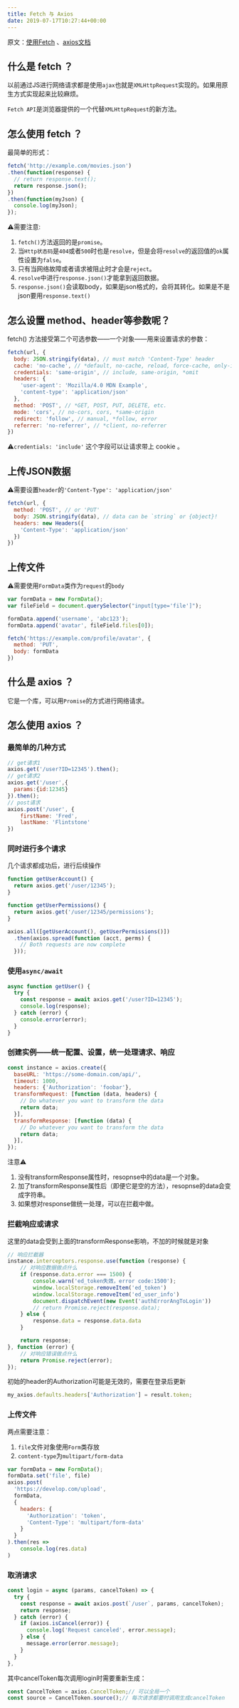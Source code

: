 ```yaml
---
title: Fetch 与 Axios
date: 2019-07-17T10:27:44+00:00
---
```

原文：[使用Fetch][1] 、[axios文档][2]
## 什么是 fetch ？

以前通过JS进行网络请求都是使用`ajax`也就是`XMLHttpRequest`实现的。如果用原生方式实现起来比较麻烦。

`Fetch API`是浏览器提供的一个代替`XMLHttpRequest`的新方法。
## 怎么使用 fetch ？

最简单的形式：

```js
fetch('http://example.com/movies.json')
.then(function(response) {
  // return response.text();
  return response.json();
})
.then(function(myJson) {
  console.log(myJson);
});
```
⚠️需要注意:
1. `fetch()`方法返回的是`promise`。
2. 当`Http状态码`是`404`或者`500`时也是`resolve`，但是会将`resolve`的返回值的`ok`属性设置为`false`。
3. 只有当网络故障或者请求被阻止时才会是`reject`。
4. `resolve`中进行`response.json()`才能拿到返回数据。
5. `response.json()`会读取body，如果是json格式的，会将其转化。如果是不是json要用`response.text()`
## 怎么设置 method、header等参数呢？

fetch() 方法接受第二个可选参数——一个对象——用来设置请求的参数：

```js
fetch(url, {
  body: JSON.stringify(data), // must match 'Content-Type' header
  cache: 'no-cache', // *default, no-cache, reload, force-cache, only-if-cached
  credentials: 'same-origin', // include, same-origin, *omit
  headers: {
    'user-agent': 'Mozilla/4.0 MDN Example',
    'content-type': 'application/json'
  },
  method: 'POST', // *GET, POST, PUT, DELETE, etc.
  mode: 'cors', // no-cors, cors, *same-origin
  redirect: 'follow', // manual, *follow, error
  referrer: 'no-referrer', // *client, no-referrer
})
```
⚠️`credentials: 'include'` 这个字段可以让请求带上 cookie 。
## 上传JSON数据

⚠️需要设置`header`的`'Content-Type': 'application/json'`

```js
fetch(url, {
  method: 'POST', // or 'PUT'
  body: JSON.stringify(data), // data can be `string` or {object}!
  headers: new Headers({
    'Content-Type': 'application/json'
  })
})
```

## 上传文件

⚠️需要使用`FormData`类作为`request`的`body`

```js
var formData = new FormData();
var fileField = document.querySelector("input[type='file']");

formData.append('username', 'abc123');
formData.append('avatar', fileField.files[0]);

fetch('https://example.com/profile/avatar', {
  method: 'PUT',
  body: formData
})
```

## 什么是 axios ？

它是一个库，可以用`Promise`的方式进行网络请求。

## 怎么使用 axios ？

### 最简单的几种方式

```js
// get请求1
axios.get('/user?ID=12345').then();
// get请求2
axios.get('/user',{
  params:{id:12345}
}).then();
// post请求
axios.post('/user', {
    firstName: 'Fred',
    lastName: 'Flintstone'
})
```

### 同时进行多个请求

几个请求都成功后，进行后续操作

```js
function getUserAccount() {
  return axios.get('/user/12345');
}

function getUserPermissions() {
  return axios.get('/user/12345/permissions');
}

axios.all([getUserAccount(), getUserPermissions()])
  .then(axios.spread(function (acct, perms) {
    // Both requests are now complete
  }));
```

### 使用`async/await`

```js
async function getUser() {
  try {
    const response = await axios.get('/user?ID=12345');
    console.log(response);
  } catch (error) {
    console.error(error);
  }
}
```

### 创建实例——统一配置、设置，统一处理请求、响应

```js
const instance = axios.create({
  baseURL: 'https://some-domain.com/api/',
  timeout: 1000,
  headers: {'Authorization': 'foobar'},
  transformRequest: [function (data, headers) {
    // Do whatever you want to transform the data
    return data;
  }],
  transformResponse: [function (data) {
    // Do whatever you want to transform the data
    return data;
  }],
});
```
注意⚠️

1. 没有transformResponse属性时，resopnse中的data是一个对象。
2. 加了transformResponse属性后（即便它是空的方法），resopnse的data会变成字符串。
3. 如果想对response做统一处理，可以在拦截中做。

### 拦截响应或请求

这里的data会受到上面的transformResponse影响，不加的时候就是对象

```js
// 响应拦截器
instance.interceptors.response.use(function (response) {
    // 对响应数据做点什么
    if (response.data.error === 1500) {
        console.warn('ed_token失效，error code:1500');
        window.localStorage.removeItem('ed_token')
        window.localStorage.removeItem('ed_user_info')
        document.dispatchEvent(new Event('authErrorAngToLogin'))
        // return Promise.reject(response.data);
    } else {
        response.data = response.data.data
    }

    return response;
}, function (error) {
    // 对响应错误做点什么
    return Promise.reject(error);
});
```

初始的header的Authorization可能是无效的，需要在登录后更新

```js
my_axios.defaults.headers['Authorization'] = result.token;
```

### 上传文件

两点需要注意：
1. `file`文件对象使用`Form`类存放
2. `content-type`为`multipart/form-data`

```js
var formData = new FormData();
formData.set('file', file)
axios.post(
  'https://develop.com/upload',
  formData,
  {
    headers: {
      'Authorization': 'token',
      'Content-Type': 'multipart/form-data'
    }
  }
).then(res =>
    console.log(res.data)
)
```

### 取消请求

```js
const login = async (params, cancelToken) => {
  try {
    const response = await axios.post(`/user`, params, cancelToken);
    return response;
  } catch (error) {
    if (axios.isCancel(error)) {
      console.log('Request canceled', error.message);
    } else {
      message.error(error.message);
    }
  }
},
```

其中cancelToken每次调用login时需要重新生成：
```js
const CancelToken = axios.CancelToken;// 可以全局一个
const source = CancelToken.source();// 每次请求都要时调用生成cancelToken
```

[1]: https://developer.mozilla.org/zh-CN/docs/Web/API/Fetch_API/Using_Fetch
[2]: https://github.com/axios/axios